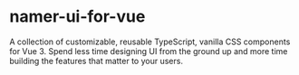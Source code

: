 # namer-ui-for-vue
A collection of customizable, reusable TypeScript, vanilla CSS components for Vue 3. Spend less time designing UI from the ground up and more time building the features that matter to your users.

